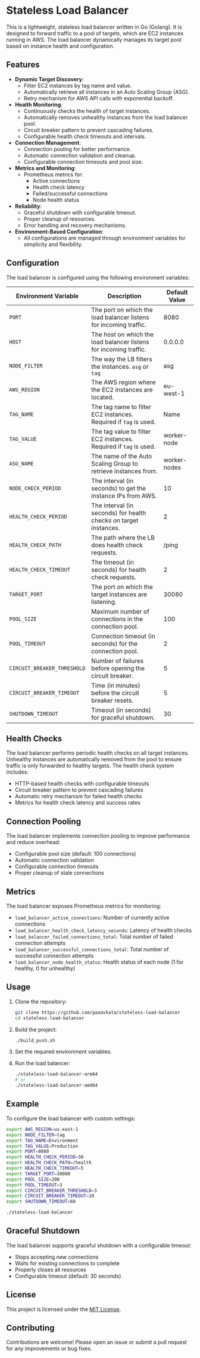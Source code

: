 # Stateless Load Balancer

This is a lightweight, stateless load balancer written in Go (Golang). It is designed to forward traffic to a pool of targets, which are EC2 instances running in AWS. The load balancer dynamically manages its target pool based on instance health and configuration.

## Features

- **Dynamic Target Discovery**: 
    - Filter EC2 instances by tag name and value.
    - Automatically retrieve all instances in an Auto Scaling Group (ASG).
    - Retry mechanism for AWS API calls with exponential backoff.
- **Health Monitoring**: 
    - Continuously checks the health of target instances.
    - Automatically removes unhealthy instances from the load balancer pool.
    - Circuit breaker pattern to prevent cascading failures.
    - Configurable health check timeouts and intervals.
- **Connection Management**:
    - Connection pooling for better performance.
    - Automatic connection validation and cleanup.
    - Configurable connection timeouts and pool size.
- **Metrics and Monitoring**:
    - Prometheus metrics for:
        - Active connections
        - Health check latency
        - Failed/successful connections
        - Node health status
- **Reliability**:
    - Graceful shutdown with configurable timeout.
    - Proper cleanup of resources.
    - Error handling and recovery mechanisms.
- **Environment-Based Configuration**: 
    - All configurations are managed through environment variables for simplicity and flexibility.

## Configuration

The load balancer is configured using the following environment variables:

| Environment Variable           | Description                                                                 | Default Value |
|--------------------------------|-----------------------------------------------------------------------------|---------------|
| `PORT`                         | The port on which the load balancer listens for incoming traffic.           | 8080          |
| `HOST`                         | The host on which the load balancer listens for incoming traffic.           | 0.0.0.0       |
| `NODE_FILTER`                  | The way the LB filters the instances. `asg` or `tag`                        | asg           |
| `AWS_REGION`                   | The AWS region where the EC2 instances are located.                         | eu-west-1     |
| `TAG_NAME`                     | The tag name to filter EC2 instances. Required if `tag` is used.            | Name          |
| `TAG_VALUE`                    | The tag value to filter EC2 instances. Required if `tag` is used.           | worker-node   |
| `ASG_NAME`                     | The name of the Auto Scaling Group to retrieve instances from.              | worker-nodes  |
| `NODE_CHECK_PERIOD`            | The interval (in seconds) to get the instance IPs from AWS.                 | 10            |
| `HEALTH_CHECK_PERIOD`          | The interval (in seconds) for health checks on target instances.            | 2             |
| `HEALTH_CHECK_PATH`            | The path where the LB does health check requests.                           | /ping         |
| `HEALTH_CHECK_TIMEOUT`         | The timeout (in seconds) for health check requests.                         | 2             |
| `TARGET_PORT`                  | The port on which the target instances are listening.                       | 30080         |
| `POOL_SIZE`                    | Maximum number of connections in the connection pool.                       | 100           |
| `POOL_TIMEOUT`                 | Connection timeout (in seconds) for the connection pool.                    | 2             |
| `CIRCUIT_BREAKER_THRESHOLD`    | Number of failures before opening the circuit breaker.                      | 5             |
| `CIRCUIT_BREAKER_TIMEOUT`      | Time (in minutes) before the circuit breaker resets.                        | 5             |
| `SHUTDOWN_TIMEOUT`             | Timeout (in seconds) for graceful shutdown.                                 | 30            |

## Health Checks

The load balancer performs periodic health checks on all target instances. Unhealthy instances are automatically removed from the pool to ensure traffic is only forwarded to healthy targets. The health check system includes:

- HTTP-based health checks with configurable timeouts
- Circuit breaker pattern to prevent cascading failures
- Automatic retry mechanism for failed health checks
- Metrics for health check latency and success rates

## Connection Pooling

The load balancer implements connection pooling to improve performance and reduce overhead:

- Configurable pool size (default: 100 connections)
- Automatic connection validation
- Configurable connection timeouts
- Proper cleanup of stale connections

## Metrics

The load balancer exposes Prometheus metrics for monitoring:

- `load_balancer_active_connections`: Number of currently active connections
- `load_balancer_health_check_latency_seconds`: Latency of health checks
- `load_balancer_failed_connections_total`: Total number of failed connection attempts
- `load_balancer_successful_connections_total`: Total number of successful connection attempts
- `load_balancer_node_health_status`: Health status of each node (1 for healthy, 0 for unhealthy)

## Usage

1. Clone the repository:
     ```bash
     git clone https://github.com/paaavkata/stateless-load-balancer
     cd stateless-load-balancer
     ```

2. Build the project:
     ```bash
     ./build_push.sh
     ```

3. Set the required environment variables.

4. Run the load balancer:
     ```bash
     ./stateless-load-balancer-arm64
     # or
     ./stateless-load-balancer-amd64
     ```

## Example

To configure the load balancer with custom settings:

```bash
export AWS_REGION=us-east-1
export NODE_FILTER=tag
export TAG_NAME=Environment
export TAG_VALUE=Production
export PORT=8080
export HEALTH_CHECK_PERIOD=30
export HEALTH_CHECK_PATH=/health
export HEALTH_CHECK_TIMEOUT=5
export TARGET_PORT=30080
export POOL_SIZE=200
export POOL_TIMEOUT=3
export CIRCUIT_BREAKER_THRESHOLD=3
export CIRCUIT_BREAKER_TIMEOUT=10
export SHUTDOWN_TIMEOUT=60

./stateless-load-balancer
```

## Graceful Shutdown

The load balancer supports graceful shutdown with a configurable timeout:

- Stops accepting new connections
- Waits for existing connections to complete
- Properly closes all resources
- Configurable timeout (default: 30 seconds)

## License

This project is licensed under the [MIT License](LICENSE).

## Contributing

Contributions are welcome! Please open an issue or submit a pull request for any improvements or bug fixes.

